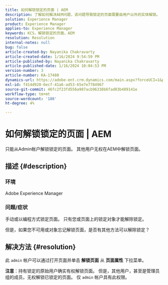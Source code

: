 ```yaml
---
title: 如何解锁锁定的页面 | AEM
description: 了解如何解决AEM问题，该问题导致锁定的页面需要由用户以外的实体解锁。
solution: Experience Manager
product: Experience Manager
applies-to: Experience Manager
keywords: KCS，解锁锁定的页面，AEM
resolution: Resolution
internal-notes: null
bug: false
article-created-by: Nayanika Chakravarty
article-created-date: 1/16/2024 9:54:59 PM
article-published-by: Nayanika Chakravarty
article-published-date: 1/16/2024 10:04:53 PM
version-number: 3
article-number: KA-17480
dynamics-url: https://adobe-ent.crm.dynamics.com/main.aspx?forceUCI=1&pagetype=entityrecord&etn=knowledgearticle&id=956525e1-b9b4-ee11-a569-6045bd0063aa
exl-id: f414d920-6ecf-41a6-ad53-65e7e7784967
source-git-commit: 46fc2f23fd556a987acb96338b6fad03b489141e
workflow-type: tm+mt
source-wordcount: '188'
ht-degree: 4%

---
```


# 如何解锁锁定的页面 | AEM


只能从Admin帐户解锁锁定的页面。 其他用户无权在AEM中解锁页面。

## 描述 {#description}


### <b>环境</b>

Adobe Experience Manager

### <b>问题/症状</b>

手动或以编程方式锁定页面。 只有您或页面上的锁定对象才能解除锁定。

但是，如果您不可用或对象忘记解锁页面，是否有其他方法可以解除锁定？


## 解决方法 {#resolution}


此 `admin` 帐户可以通过打开页面并单击 <b>解锁页面</b> 从 <b>页面属性</b> 下拉菜单。

<b>注意</b>：持有锁定的原始用户确实有权解锁页面。 但是，其他用户，甚至是管理员组的成员，无权解锁已锁定的页面。 仅 `admin` 帐户具有此权限。

